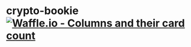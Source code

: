 # crypto-bookie [![Waffle.io - Columns and their card count](https://badge.waffle.io/WojciechKo/crypto-bookie.svg?columns=all)](https://waffle.io/WojciechKo/crypto-bookie)

